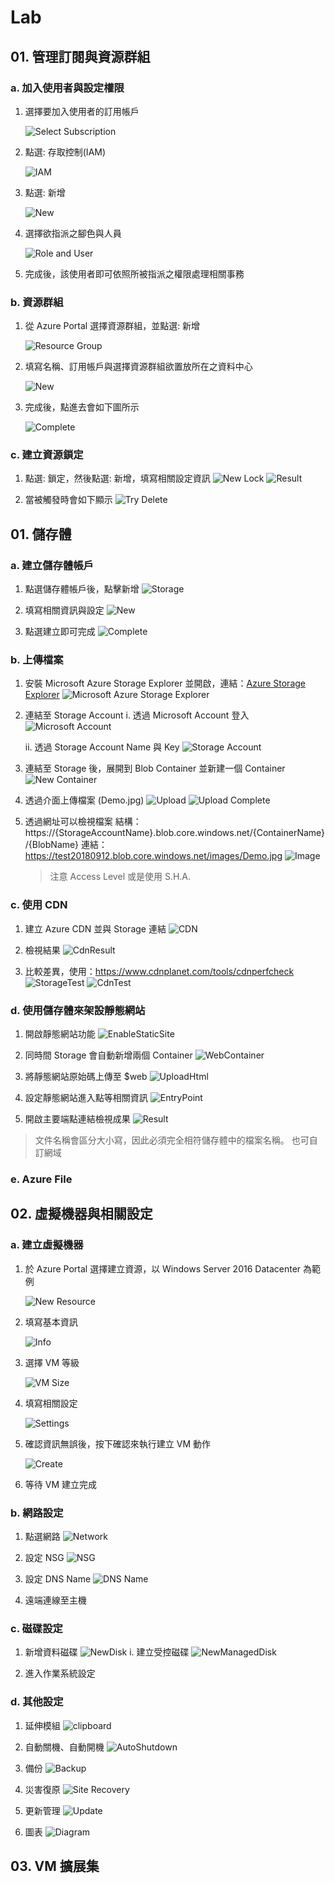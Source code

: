 # Lab

## 01. 管理訂閱與資源群組

### a. 加入使用者與設定權限

1. 選擇要加入使用者的訂用帳戶

    ![Select Subscription](https://i.imgur.com/LOr4rHw.png)

2. 點選: 存取控制(IAM)

    ![IAM](https://i.imgur.com/ezGCMvR.png)

3.  點選: 新增

    ![New](https://i.imgur.com/JVjIMDn.png)

4.  選擇欲指派之腳色與人員

    ![Role and User](https://i.imgur.com/cVOWI9D.png)

5. 完成後，該使用者即可依照所被指派之權限處理相關事務

### b. 資源群組

1. 從 Azure Portal 選擇資源群組，並點選: 新增

    ![Resource Group](https://i.imgur.com/iFR4ov2.png)

2.  填寫名稱、訂用帳戶與選擇資源群組欲置放所在之資料中心

    ![New](https://i.imgur.com/mxzMEW4.png)

3.  完成後，點進去會如下圖所示

     ![Complete](https://i.imgur.com/l5SRMjQ.png) 

### c. 建立資源鎖定

1. 點選: 鎖定，然後點選: 新增，填寫相關設定資訊
    ![New Lock](https://i.imgur.com/WPabqDY.png)
    ![Result](https://i.imgur.com/JbGYBrf.png)

2. 當被觸發時會如下顯示
    ![Try Delete](https://i.imgur.com/tgR98B4.png)

## 01. 儲存體

### a. 建立儲存體帳戶

1. 點選儲存體帳戶後，點擊新增
    ![Storage](https://i.imgur.com/jQdMFZi.png)

2. 填寫相關資訊與設定
    ![New](https://i.imgur.com/NOh9poG.png)

3. 點選建立即可完成
    ![Complete](https://i.imgur.com/IuRom6z.png)

### b. 上傳檔案

1. 安裝 Microsoft Azure Storage Explorer 並開啟，連結：[Azure Storage Explorer](https://azure.microsoft.com/en-us/features/storage-explorer/)
    ![Microsoft Azure Storage Explorer](https://i.imgur.com/UmhSqNN.png)

2. 連結至 Storage Account
    i. 透過 Microsoft Account 登入
        ![Microsoft Account](https://i.imgur.com/nNjEaSz.png)

    ii. 透過 Storage Account Name 與 Key
        ![Storage Account](https://i.imgur.com/eQ5GQeg.png)

3. 連結至 Storage 後，展開到 Blob Container 並新建一個 Container
    ![New Container](https://i.imgur.com/Ymc2ZuP.png)

4. 透過介面上傳檔案 (Demo.jpg)
    ![Upload](https://i.imgur.com/mBzr5yv.png)
    ![Upload Complete](https://i.imgur.com/72yoNyA.png)

5. 透過網址可以檢視檔案
    結構：https://{StorageAccountName}.blob.core.windows.net/{ContainerName}/{BlobName}
    連結：https://test20180912.blob.core.windows.net/images/Demo.jpg
    ![Image](https://i.imgur.com/s47HIF8.png)
    > 注意 Access Level 或是使用 S.H.A.

### c. 使用 CDN

1. 建立 Azure CDN 並與 Storage 連結
    ![CDN](https://i.imgur.com/zxuxUQA.png)

2. 檢視結果
    ![CdnResult](https://i.imgur.com/H8SjXv8.png)

3. 比較差異，使用：<https://www.cdnplanet.com/tools/cdnperfcheck>
    ![StorageTest](https://i.imgur.com/ocxO8i1.png)
    ![CdnTest](https://i.imgur.com/D0zg3FG.png)

### d. 使用儲存體來架設靜態網站

1. 開啟靜態網站功能
    ![EnableStaticSite](https://i.imgur.com/MG9hUgb.png)

2. 同時間 Storage 會自動新增兩個 Container
    ![WebContainer](https://i.imgur.com/epQXssf.png)

3. 將靜態網站原始碼上傳至 $web
    ![UploadHtml](https://i.imgur.com/W680Buw.png)

4. 設定靜態網站進入點等相關資訊
    ![EntryPoint](https://i.imgur.com/gPuwddJ.png)

5. 開啟主要端點連結檢視成果
    ![Result](https://i.imgur.com/kzjhPS9.png)

> 文件名稱會區分大小寫，因此必須完全相符儲存體中的檔案名稱。
> 也可自訂網域

### e. Azure File

## 02. 虛擬機器與相關設定

### a. 建立虛擬機器

1. 於 Azure Portal 選擇建立資源，以 Windows Server 2016 Datacenter 為範例

    ![New Resource](https://i.imgur.com/Od2IusO.png)

2. 填寫基本資訊

    ![Info](https://i.imgur.com/9xmouZt.png)

3. 選擇 VM 等級

    ![VM Size](https://i.imgur.com/XghCv36.png)

4. 填寫相關設定

    ![Settings](https://i.imgur.com/ZYO71dL.png)

5. 確認資訊無誤後，按下確認來執行建立 VM 動作

    ![Create](https://i.imgur.com/w6woCp0.png)

6. 等待 VM 建立完成

### b. 網路設定

1. 點選網路
    ![Network](https://i.imgur.com/1z8PEeL.png)

2. 設定 NSG
    ![NSG](https://i.imgur.com/kxxT1fe.png)

3. 設定 DNS Name
    ![DNS Name](https://i.imgur.com/GxTfLHN.png)

4. 遠端連線至主機
 
### c. 磁碟設定

1. 新增資料磁碟
    ![NewDisk](https://i.imgur.com/JaUYoYK.png)
    i. 建立受控磁碟
        ![NewManagedDisk](https://i.imgur.com/NUWwH1M.png)

2. 進入作業系統設定  
 
### d. 其他設定

1. 延伸模組
    ![clipboard](https://i.imgur.com/wia3DrO.png)

2. 自動關機、自動開機
    ![AutoShutdown](https://i.imgur.com/S0IwuTT.png)

3. 備份
    ![Backup](https://i.imgur.com/WGb4qqU.png)

4. 災害復原
    ![Site Recovery](https://i.imgur.com/fAWr6GF.png)

6. 更新管理
    ![Update](https://i.imgur.com/ABDexkM.png)

6. 圖表
    ![Diagram](https://i.imgur.com/VT932et.png)

## 03. VM 擴展集



